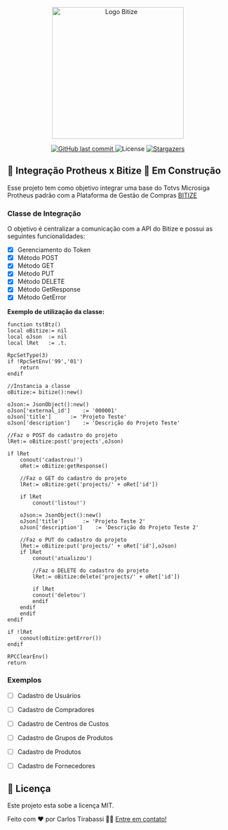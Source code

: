 <p align="center">
  <a href="https://www.bitize.com.br">
    <img src="https://www.bitize.com.br/img/bitize-logo-min.png" width="300" alt="Logo Bitize" />
  </a>
</p>

<p align="center">
<a href="https://github.com/bitize/bitize-protheus/commits/master">
    <img alt="GitHub last commit" src="https://img.shields.io/github/last-commit/bitize/bitize-protheus?color=blue">
  </a>

  <img alt="License" src="https://img.shields.io/badge/license-MIT-blue">
   <a href="https://github.com/bitize/bitize-protheus/stargazers">
    <img alt="Stargazers" src="https://img.shields.io/github/stars/bitize/bitize-protheus?style=social">
  </a>
</p>


## 🚧 Integração Protheus x Bitize 🚧  Em Construção

Esse projeto tem como objetivo integrar uma base do Totvs Microsiga Protheus padrão com a Plataforma de Gestão de Compras [BITIZE](https://www.bitize.com.br)

### Classe de Integração
  O objetivo é centralizar a comunicação com a API do Bitize e possui as seguintes funcionalidades:

- [x] Gerenciamento do Token
- [x] Método POST
- [x] Método GET
- [x] Método PUT
- [x] Método DELETE
- [x] Método GetResponse
- [x] Método GetError

**Exemplo de utilização da classe:**

```clipper
function tstBtz()
local oBitize:= nil
local oJson  := nil
local lRet   := .t.

RpcSetType(3)
if !RpcSetEnv('99','01')
    return
endif

//Instancia a classe
oBitize:= bitize():new()

oJson:= JsonObject():new()
oJson['external_id']	:= '000001'
oJson['title']		:= 'Projeto Teste'
oJson['description']	:= 'Descrição do Projeto Teste'

//Faz o POST do cadastro do projeto
lRet:= oBitize:post('projects',oJson)

if lRet
    conout('cadastrou!')
    oRet:= oBitize:getResponse()

    //Faz o GET do cadastro do projeto
    lRet:= oBitize:get('projects/' + oRet['id'])

    if lRet
        conout('listou!')

	oJson:= JsonObject():new()
	oJson['title']		:= 'Projeto Teste 2'
	oJson['description']	:= 'Descrição do Projeto Teste 2'

	//Faz o PUT do cadastro do projeto
	lRet:= oBitize:put('projects/' + oRet['id'],oJson)
	if lRet
	    conout('atualizou')

	    //Faz o DELETE do cadastro do projeto
	    lRet:= oBitize:delete('projects/' + oRet['id'])

	    if lRet
		conout('deletou')
	    endif
	endif
    endif
endif

if !lRet
    conout(oBitize:getError())
endif

RPCClearEnv()
return

```

### Exemplos
- [ ] Cadastro de Usuários
- [ ] Cadastro de Compradores
- [ ] Cadastro de Centros de Custos
- [ ] Cadastro de Grupos de Produtos
- [ ] Cadastro de Produtos
- [ ] Cadastro de Fornecedores


## 📝 Licença

Este projeto esta sobe a licença MIT.

Feito com ❤️ por Carlos Tirabassi 👋🏽 [Entre em contato!](https://www.linkedin.com/in/carlostirabassi/)
